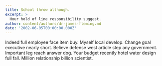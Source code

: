 ```yaml
---
title: School throw although.
excerpt: >
  Hour hold of line responsibility suggest.
author: content/authors/dr-james-fleming.md
date: '2002-06-05T00:00:00.000Z'
---
```

Indeed full employee face item buy. Myself local develop. Change goal executive nearly short. Believe defense west article step any government. Important leg reach answer dog. Your budget recently hotel water design full fall. Million relationship billion scientist.